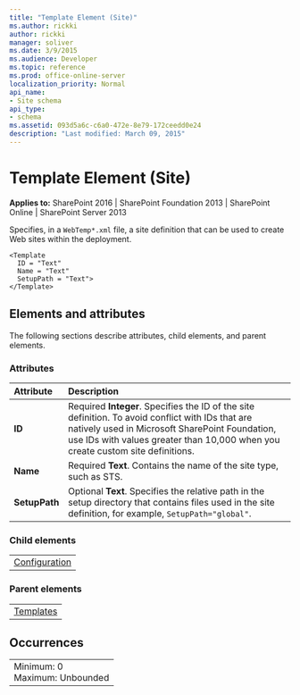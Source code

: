 ```yaml
---
title: "Template Element (Site)"
ms.author: rickki
author: rickki
manager: soliver
ms.date: 3/9/2015
ms.audience: Developer
ms.topic: reference
ms.prod: office-online-server
localization_priority: Normal
api_name:
- Site schema
api_type:
- schema
ms.assetid: 093d5a6c-c6a0-472e-8e79-172ceedd0e24
description: "Last modified: March 09, 2015"
---
```


# Template Element (Site)

 
  
 **Applies to:** SharePoint 2016 | SharePoint Foundation 2013 | SharePoint Online | SharePoint Server 2013
  
Specifies, in a  `WebTemp*.xml` file, a site definition that can be used to create Web sites within the deployment. 
  
```
<Template
  ID = "Text"
  Name = "Text"
  SetupPath = "Text">
</Template>
```

## Elements and attributes

The following sections describe attributes, child elements, and parent elements.

### Attributes

|**Attribute**|**Description**|
|:-----|:-----|
|**ID** <br/> |Required **Integer**. Specifies the ID of the site definition. To avoid conflict with IDs that are natively used in Microsoft SharePoint Foundation, use IDs with values greater than 10,000 when you create custom site definitions.  <br/> |
|**Name** <br/> |Required **Text**. Contains the name of the site type, such as STS.  <br/> |
|**SetupPath** <br/> |Optional **Text**. Specifies the relative path in the setup directory that contains files used in the site definition, for example,  `SetupPath="global"`.  <br/> |
   
### Child elements

||
|:-----|
|[Configuration](configuration-element-site.md)|
   
### Parent elements

||
|:-----|
|[Templates](templates-element-site.md)|
   
## Occurrences

||
|:-----|
|Minimum: 0  <br/> Maximum: Unbounded  <br/> |
   

